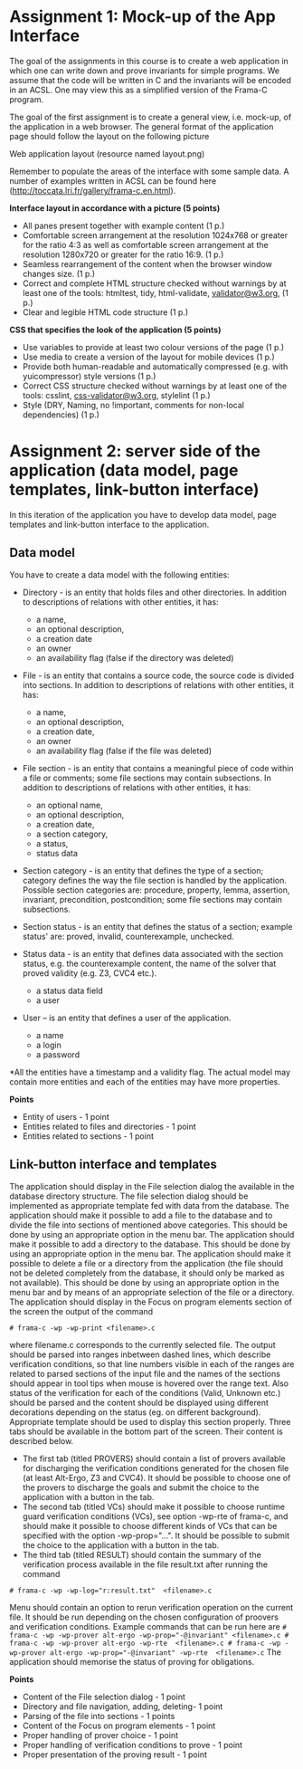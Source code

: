 # Assignment 1: Mock-up of the App Interface

The goal of the assignments in this course is to create a web application in which one can write down and prove invariants for simple programs. We assume that the code will be written in C and the invariants will be encoded in an ACSL. One may view this as a simplified version of the Frama-C program.

The goal of the first assignment is to create a general view, i.e. mock-up, of the application in a web browser. The general format of the application page should follow the layout on the following picture

Web application layout (resource named layout.png)

Remember to populate the areas of the interface with some sample data. A number of examples written in ACSL can be found here (http://toccata.lri.fr/gallery/frama-c.en.html).

**Interface layout in accordance with a picture (5 points)**
 * All panes present together with example content (1 p.)
 * Comfortable screen arrangement at the resolution 1024x768 or greater for the ratio 4:3 as well as comfortable screen arrangement at the resolution  1280x720 or greater for the ratio 16:9. (1 p.)
 * Seamless rearrangement of the content when the browser window changes size. (1 p.)
 * Correct and complete HTML structure checked without warnings by at least one of the tools: htmltest, tidy, html-validate, validator@w3.org, (1 p.)
 * Clear and legible HTML code structure (1 p.)

**CSS that specifies the look of the application (5 points)**
 * Use variables to provide at least two colour versions of the page (1 p.)
 * Use media to create a version of the layout for mobile devices (1 p.)
 * Provide both human-readable and automatically compressed (e.g. with yuicompressor) style versions (1 p.)
 * Correct CSS structure checked without warnings by at least one of the tools: csslint, css-validator@w3.org, stylelint (1 p.)
 * Style (DRY, Naming, no !important, comments for non-local dependencies) (1 p.)

# Assignment 2: server side of the application (data model, page templates, link-button interface)
In this iteration of the application you have to develop data model, page templates and link-button interface to the application.

## Data model
You have to create a data model with the following entities:
 * Directory - is an entity that holds files and other directories. In addition to descriptions of relations with other entities, it has:
   * a name,
   * an optional description,
   * a creation date
   * an owner
   * an availability flag (false if the directory was deleted)
 * File - is an entity that contains a source code, the source code is divided into sections. In addition to descriptions of relations with other entities, it has:
   * a name,
   * an optional description,
   * a creation date,
   * an owner
   * an availability flag (false if the file was deleted)
 * File section - is an entity that contains a meaningful piece of code within a file or comments; some file sections may contain subsections. In addition to descriptions of relations with other entities, it has:
   * an optional name,
   * an optional description,
   * a creation date,
   * a section category,
   * a status,
   * status data
 * Section category - is an entity that defines the type of a section; category defines the way the file section is handled by the application. Possible section categories are: procedure, property, lemma, assertion, invariant, precondition, postcondition; some file sections may contain subsections.

 * Section status - is an entity that defines the status of a section; example status' are: proved, invalid, counterexample, unchecked.

 * Status data - is an entity that defines data associated with the section status, e.g. the counterexample content, the name of the solver that proved validity (e.g. Z3, CVC4 etc.).
   * a status data field
   * a user

 * User – is an entity that defines a user of the application.
   * a name
   * a login
   * a password

*All the entities have a timestamp and a validity flag. The actual model may contain more entities and each of the entities may have more properties.


**Points**
 * Entity of users - 1 point
 * Entities related to files and directories - 1 point
 * Entities related to sections - 1 point

## Link-button interface and templates

The application should display in the File selection dialog the available in the database directory structure.
The file selection dialog should be implemented as appropriate template fed with data from the database.
The application should make it possible to add a file to the database and to divide the file into sections of mentioned above categories.
This should be done by using an appropriate option in the menu bar.
The application should make it possible to add a directory to the database.
This should be done by using an appropriate option in the menu bar.
The application should make it possible to delete a file or a directory from the application (the file should not be deleted completely from the database, it should only be marked as not available).
This should be done by using an appropriate option in the menu bar and by means of an appropriate selection of the file or a directory.
The application should display in the Focus on program elements section of the screen the output of the command

`# frama-c -wp -wp-print <filename>.c`

where filename.c corresponds to the currently selected file.
The output should be parsed into ranges inbetween dashed lines, which describe verification conditions, so that line numbers visible in each of the ranges are related to parsed sections of the input file and the names of the sections should appear in tool tips when mouse is hovered over the range text.
Also status of the verification for each of the conditions (Valid, Unknown etc.) should be parsed and the content should be displayed using different decorations depending on the status (eg. on different background).
Appropriate template should be used to display this section properly.
Three tabs should be available in the bottom part of the screen.
Their content is described below.

* The first tab (titled PROVERS) should contain a list of provers available for discharging the verification conditions generated for the chosen file (at least Alt-Ergo, Z3 and CVC4). It should be possible to choose one of the provers to discharge the goals and submit the choice to the application with a button in the tab.
* The second tab (titled VCs) should make it possible to choose runtime guard verification conditions (VCs), see option -wp-rte of frama-c, and should make it possible to choose different kinds of VCs that can be specified with the option -wp-prop="...". It should be possible to submit the choice to the application with a button in the tab.
* The third tab (titled RESULT) should contain the summary of the verification process available in the file result.txt after running the command

`# frama-c -wp -wp-log="r:result.txt"  <filename>.c`

Menu should contain an option to rerun verification operation on the current file. It should be run depending on the chosen configuration of proovers and verification conditions. Example commands that can be run here are
`
     # frama-c -wp -wp-prover alt-ergo -wp-prop="-@invariant" <filename>.c
     # frama-c -wp -wp-prover alt-ergo -wp-rte  <filename>.c
     # frama-c -wp -wp-prover alt-ergo -wp-prop="-@invariant" -wp-rte  <filename>.c
`
The application should memorise the status of proving for obligations.

**Points**
 * Content of the File selection dialog - 1 point
 * Directory and file navigation, adding, deleting- 1 point
 * Parsing of the file into sections - 1 points
 * Content of the Focus on program elements - 1 point
 * Proper handling of prover choice - 1 point
 * Proper handling of verification conditions to prove - 1 point
 * Proper presentation of the proving result  - 1 point

